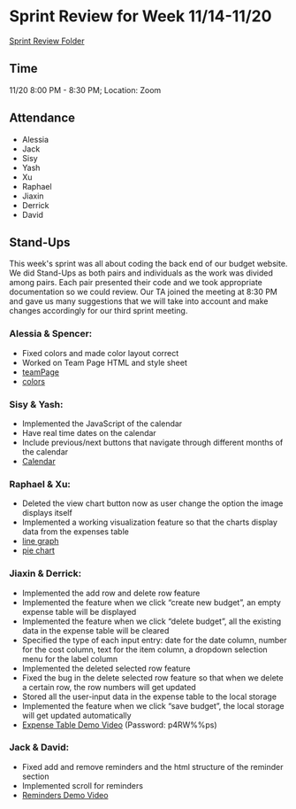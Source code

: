# Sprint Review for Week 11/14-11/20
[Sprint Review Folder](/specs/sprint-2-review)

## Time
11/20 8:00 PM - 8:30 PM; Location: Zoom

## Attendance 
- Alessia
- Jack
- Sisy
- Yash
- Xu
- Raphael
- Jiaxin
- Derrick
- David

## Stand-Ups
This week's sprint was all about coding the back end of our budget website. We did Stand-Ups as both pairs and individuals as the work was divided among pairs. Each pair presented their code and we took appropriate documentation so we could review. Our TA joined the meeting at 8:30 PM and gave us many suggestions that we will take into account and make changes accordingly for our third sprint meeting.

### Alessia & Spencer:
- Fixed colors and made color layout correct
- Worked on Team Page HTML and style sheet    
- [teamPage](/specs/sprint-2-review/teamPage.png)
- [colors](/specs/sprint-2-review/colors.png)

### Sisy & Yash:
- Implemented the JavaScript of the calendar
- Have real time dates on the calendar
- Include previous/next buttons that navigate through different months of the calendar
- [Calendar](/specs/sprint-2-review/sprint2-calendar-progress.png)

### Raphael & Xu:
- Deleted the view chart button now as user change the option the image displays itself
- Implemented a working visualization feature so that the charts display data from the expenses table
- [line graph](/specs/sprint-2-review/lineGraph.png)   
- [pie chart](/specs/sprint-2-review/pieChart.png)

### Jiaxin & Derrick:
- Implemented the add row and delete row feature
- Implemented the feature when we click “create new budget”, an empty expense table will be displayed
- Implemented the feature when we click “delete budget”, all the existing data in the expense table will be cleared
- Specified the type of each input entry: date for the date column, number for the cost column, text for the item column, a dropdown selection menu for the label column
- Implemented the deleted selected row feature
- Fixed the bug in the delete selected row feature so that when we delete a certain row, the row numbers will get updated
- Stored all the user-input data in the expense table to the local storage
- Implemented the feature when we click “save budget”, the local storage will get updated automatically
- [Expense Table Demo Video](https://ucsd.zoom.us/rec/share/DCGwaTLRrUGxJwGFAfEzapobQ8C-g-QjRziu-EKHGQEf_s0hRswmYmKESeZ2MafG.PlrYnOzVH75ITa3r?startTime=1669077082000) (Password: p4RW%%ps)

### Jack & David: 
- Fixed add and remove reminders and the html structure of the reminder section
- Implemented scroll for reminders
- [Reminders Demo Video](https://www.youtube.com/watch?v=MSxD4KMRCbg)
